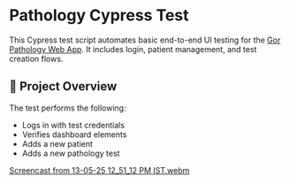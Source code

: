 # Pathology Cypress Test

This Cypress test script automates basic end-to-end UI testing for the [Gor Pathology Web App](https://gor-pathology.web.app/). It includes login, patient management, and test creation flows.

## 📁 Project Overview

The test performs the following:
- Logs in with test credentials
- Verifies dashboard elements
- Adds a new patient
- Adds a new pathology test




[Screencast from 13-05-25 12_51_12 PM IST.webm](https://github.com/user-attachments/assets/83abbf23-aecb-4527-a8f3-b619f203abef)
